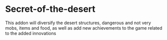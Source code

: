 # Secret-of-the-desert
This addon will diversify the desert structures, dangerous and not very mobs, items and food, as well as add new achievements to the game related to the added innovations
